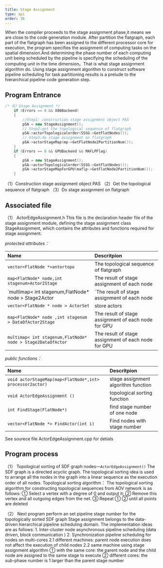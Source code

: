 ```yaml
---
title: Stage Assignment
type: api
order: 36
---
```


When the compiler proceeds to the stage assignment phase,it means we are close to the code generation module.
After partition the flatgraph, each part of the flatgraph has been assigned to the different processor core for execution, the program specifies the assignment of computing tasks on the spatial dimension.And determining the phase number of each computing unit being scheduled by the pipeline is specifying the scheduling of the computing unit in the time dimension。That is what stage assignment algorithm do.
Using stage assignment algorithm to construct software pipeline scheduling for task partitioning results is a prelude to the hierarchical pipeline code generation step.

## Program Entrance

```c++
/*（6）Stage Assignment */
	if (Errors == 0 && X86Backend)  
	{
		//Step1: construction stage assignment object PAS
		pSA = new StageAssignment();
		// Step2:get the topological sequence of flatgraph
		pSA->actorTopologicalorder(SSSG->GetFlatNodes());
		// Step3:do stage assignment on flatgraph
		pSA->actorStageMap(mp->GetFlatNode2PartitionNum());
	}
	if (Errors == 0 && GPUBackend && MAFLPFlag)
	{
		pSA = new StageAssignment();
		pSA->actorTopologicalorder(SSSG->GetFlatNodes());
		pSA->actorStageMapForGPU(maflp->GetFlatNode2PartitionNum());
	}

```
（1）Construction stage assignment object PAS
（2）Get the topological sequence of flatgraph
（3）Do stage assignment on flatgraph

## Associated file

（1）	ActorEdgeAssignment.h 
This file is the declaration header file of the stage assignment module, defining the stage assignment class StageAssignment, which contains the attributes and functions required for stage assignment.

*protected attributes：*

|Name| Descritpion|
|:-|:-|
|`vector<FlatNode *>antortopo`	|The topological sequence of flatgraph|
|`map<FlatNode* node,int stagenum>Actor2Stage	`|The result of stage assignment of each node |
|`multimap< int stagenum,FlatNode* node > Stage2Actor|	`The result of stage assignment of each node|
|`vector<FlatNode * node > ActorSet`	|store actors  |
|`map<FlatNode* node ,int stagenum > DataOfActor2Stage`|The result of stage assignment of each node for GPU|
|`multimap< int stagenum,FlatNode* node > Stage2DataOfActor`|The result of stage assignment of each node for GPU|

*public functions：*

|Name| Descritpion|
|:-|:-|
|`void actorStageMap(map<FlatNode*,int> processor2actor)`	|stage assignment algorithm function|
|`void ActorEdgeAssignment ()`| topological sorting function|
|`int FindStage(FlatNode*) `|find stage number of one node|
|`vector<FlatNode *> FindActor(int i)`|Find nodes with stage number  |

See sourece file  ActorEdgeAssignment.cpp for detials



## Program process
（1）	Topological sorting of SDF graph nodes—`ActorEdgeAssignment()`
The SDF graph is a directed acyclic graph. The topological sorting idea is used to arrange all the nodes in the graph into a linear sequence as the execution order of all nodes.
Topological sorting algorithm：
The topological sorting algorithm for constructing topological sequences from AOV network is as follows:
① Select a vertex with a degree of 0 and output it;
② Remove this vertex and all outgoing edges from the net.
③ Repeat ① ② until all points are deleted

（2）	Next  program perform an set pipeline stage number for the topologically sorted SDF graph
Stage assignment belongs to the data-driven hierarchical pipeline scheduling domain. 
The implementation ideas are as follows:
    1. Inter-cluster node asynchronous pipeline scheduling (data driven, block communication )
    2. Synchronization pipeline scheduling for nodes on multi-cores
        2.1 different machines: parent node execution does not affect the execution of child nodes
        2.2 same machine using stage assignment algorithm
             ① with the same core: the parent node and the child node are assigned to the same stage to execute
             ② different cores: the sub-phase number is 1 larger than the parent stage number
